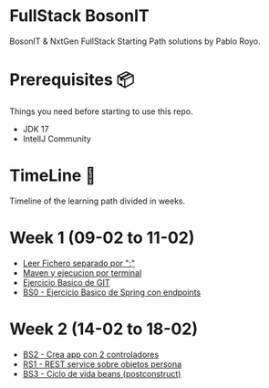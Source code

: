 # FullStack BosonIT
BosonIT & NxtGen FullStack Starting Path solutions by Pablo Royo.

# Prerequisites 📦
Things you need before starting to use this repo.

* JDK 17
* IntellJ Community

# TimeLine 🚩
Timeline of the learning path divided in weeks.

# Week 1 (09-02 to 11-02)
- [Leer Fichero separado por ":"](./Week-1/ex1)
- [Maven y ejecucion por terminal](./Week-1/ex2)
- [Ejercicio Basico de GIT](./Week-1/ex3)
- [BS0 - Ejercicio Basico de Spring con endpoints](./Week-1/ex4)

# Week 2 (14-02 to 18-02)
- [BS2 - Crea app con 2 controladores](./Week-2/ex5)
- [RS1 - REST service sobre objetos persona](./Week-2/ex6)
- [BS3 - Ciclo de vida beans (postconstruct)](./Week-2/ex7)